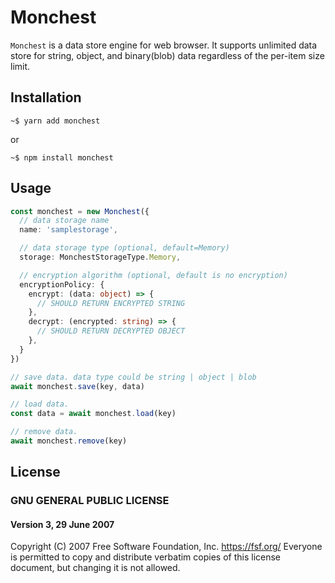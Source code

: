 
# Monchest

`Monchest` is a data store engine for web browser. It supports unlimited data store for string, object, and binary(blob) data regardless of the per-item size limit.

## Installation

```
~$ yarn add monchest
```
or
```
~$ npm install monchest
```

## Usage

```ts
const monchest = new Monchest({
  // data storage name
  name: 'samplestorage',

  // data storage type (optional, default=Memory)
  storage: MonchestStorageType.Memory,

  // encryption algorithm (optional, default is no encryption)
  encryptionPolicy: {
    encrypt: (data: object) => {
      // SHOULD RETURN ENCRYPTED STRING
    },
    decrypt: (encrypted: string) => {
      // SHOULD RETURN DECRYPTED OBJECT
    },
  }
})

// save data. data type could be string | object | blob
await monchest.save(key, data)

// load data.
const data = await monchest.load(key)

// remove data.
await monchest.remove(key)
```
## License

### GNU GENERAL PUBLIC LICENSE  
#### Version 3, 29 June 2007

Copyright (C) 2007 Free Software Foundation, Inc. <https://fsf.org/> Everyone is permitted to copy and distribute verbatim copies of this license document, but changing it is not allowed.